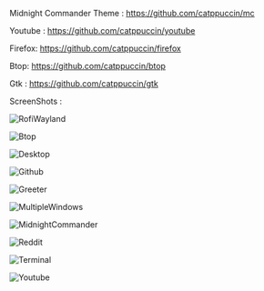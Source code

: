 Midnight Commander Theme : https://github.com/catppuccin/mc

Youtube  : https://github.com/catppuccin/youtube


Firefox: https://github.com/catppuccin/firefox

Btop: https://github.com/catppuccin/btop

Gtk : https://github.com/catppuccin/gtk


ScreenShots :

![RofiWayland](screenshots/Rofi-Wayland.png)

![Btop](screenshots/btop.png)

![Desktop](screenshots/desktop.png)

![Github](screenshots/github.png)

![Greeter](screenshots/greeter.png)

![MultipleWindows](screenshots/multiple-windows.png)

![MidnightCommander](screenshots/multiwindow-mc.png)

![Reddit](screenshots/reddit.png)

![Terminal](screenshots/terminal.png)

![Youtube](screenshots/youtube.png)
